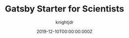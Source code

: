 ---
title: Gatsby Starter for Scientists
github: https://github.com/knightjdr/gatsby-starter-scientist
demo: https://knightjdr.github.io/gatsby-starter-scientist
author: knightjdr
date: 2019-12-10T00:00:00.000Z
ssg:
  - Gatsby
cms:
  - Markdown
archetype:
  - Portfolio
description: A portfolio or lab website for Scientists built with Gatsby
draft: false
publish_date: '2020-05-23T22:08:30Z'
update_date: '2022-06-11T14:38:15Z'
github_star: 7
github_fork: 23
---